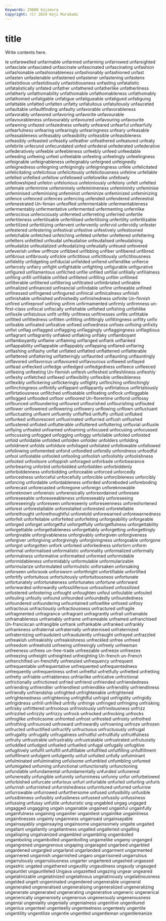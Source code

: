 ```yaml
---
Keywords: 29600 kojimura
Copyright: (C) 2024 Koji Murakami
---
```


# title

Write contents here.



le unfarewelled unfarmable unfarmed unfarming unfarrowed unfarsighted
unfasciate unfasciated unfascinate unfascinated unfascinating unfashion unfashionable unfashionableness unfashionably unfashioned
unfast unfasten unfastenable unfastened unfastener unfastening unfastens unfastidious unfastidiously unfastidiousness
unfasting unfatalistic unfatalistically unfated unfather unfathered unfatherlike unfatherliness unfatherly unfathomability
unfathomable unfathomableness unfathomably unfathomed unfatigable unfatigue unfatigueable unfatigued unfatiguing unfattable
unfatted unfatten unfatty unfatuitous unfatuitously unfauceted unfaultable unfaultfinding unfaulty unfavorable
unfavorableness unfavorably unfavored unfavoring unfavorite unfavourable unfavourableness unfavourably unfavoured unfavouring
unfavourite unfawning unfazed unfazedness unfealty unfeared unfearful unfearfully unfearfulness unfearing
unfearingly unfearingness unfeary unfeasable unfeasableness unfeasably unfeasibility unfeasible unfeasibleness unfeasibly
unfeasted unfeastly unfeather unfeathered unfeatured unfeaty unfebrile unfecund unfecundated unfed
unfederal unfederated unfederative unfederatively unfeeble unfeebleness unfeebly unfeed unfeedable unfeeding
unfeeing unfeel unfeelable unfeeling unfeelingly unfeelingness unfeignable unfeignableness unfeignably unfeigned
unfeignedly unfeignedness unfeigning unfeigningly unfeigningness unfele unfelicitated unfelicitating unfelicitous unfelicitously
unfelicitousness unfeline unfellable unfelled unfellied unfellow unfellowed unfellowlike unfellowly unfellowshiped
unfelon unfelonious unfeloniously unfelony unfelt unfelted unfemale unfeminine unfemininely unfeminineness
unfemininity unfeminise unfeminised unfeminising unfeminist unfeminize unfeminized unfeminizing unfence unfenced
unfences unfencing unfended unfendered unfenestral unfenestrated Un-fenian unfeoffed unfermentable unfermentableness
unfermentably unfermentative unfermented unfermenting unfernlike unferocious unferociously unferreted unferreting unferried
unfertile unfertileness unfertilisable unfertilised unfertilising unfertility unfertilizable unfertilized unfertilizing unfervent
unfervently unfervid unfervidly unfester unfestered unfestering unfestival unfestive unfestively unfestooned
unfetchable unfetched unfetching unfeted unfetter unfettered unfettering unfetters unfettled unfeudal
unfeudalise unfeudalised unfeudalising unfeudalize unfeudalized unfeudalizing unfeudally unfeued unfevered unfeverish
unfew unffroze unfibbed unfibbing unfiber unfibered unfibred unfibrous unfibrously unfickle
unfictitious unfictitiously unfictitiousness unfidelity unfidgeting unfiducial unfielded unfiend unfiendlike unfierce
unfiercely unfiery unfight unfightable unfighting unfigurable unfigurative unfigured unfilamentous unfilched
unfile unfiled unfilial unfilially unfilialness unfiling unfill unfillable unfilled unfilleted
unfilling unfilm unfilmed unfilterable unfiltered unfiltering unfiltrated unfimbriated unfinable unfinalized
unfinanced unfinancial unfindable unfine unfineable unfined unfinessed unfingered unfingured unfinical
unfinicalness unfinish unfinishable unfinished unfinishedly unfinishedness unfinite Un-finnish unfired unfireproof
unfiring unfirm unfirmamented unfirmly unfirmness un-first-class unfiscal unfiscally unfishable unfished
unfishing unfishlike unfissile unfistulous unfit unfitly unfitness unfitnesses unfits unfittable
unfitted unfittedness unfitten unfitting unfittingly unfittingness unfitty unfix unfixable unfixated
unfixative unfixed unfixedness unfixes unfixing unfixity unfixt unflag unflagged unflagging
unflaggingly unflaggingness unflagitious unflagrant unflagrantly unflaked unflaking unflaky unflamboyant unflamboyantly
unflame unflaming unflanged unflank unflanked unflappability unflappable unflappably unflapping unflared
unflaring unflashing unflashy unflat unflated unflatted unflattened unflatterable unflattered unflattering
unflatteringly unflaunted unflaunting unflauntingly unflavored unflavorous unflavoured unflavourous unflawed unflayed
unflead unflecked unfledge unfledged unfledgedness unfleece unfleeced unfleeing unfleeting Un-flemish
unflesh unfleshed unfleshliness unfleshly unfleshy unfletched unflexed unflexibility unflexible unflexibleness
unflexibly unflickering unflickeringly unflighty unflinching unflinchingly unflinchingness unflintify unflippant unflippantly
unflirtatious unflirtatiously unflirtatiousness unflitched unfloatable unfloating unflock unfloggable unflogged unflooded
unfloor unfloored Un-florentine unflorid unflossy unflounced unfloundering unfloured unflourished unflourishing
unflouted unflower unflowered unflowering unflowery unflowing unflown unfluctuant unfluctuating unfluent
unfluently unfluffed unfluffy unfluid unfluked unflunked unfluorescent unfluorinated unflurried unflush
unflushed unflustered unfluted unflutterable unfluttered unfluttering unfluvial unfluxile unflying unfoaled
unfoamed unfoaming unfocused unfocusing unfocussed unfocussing unfogged unfogging unfoggy unfoilable
unfoiled unfoisted unfold unfoldable unfolded unfolden unfolder unfolders unfolding unfoldment
unfolds unfoldure unfoliaged unfoliated unfollowable unfollowed unfollowing unfomented unfond unfondled
unfondly unfondness unfoodful unfool unfoolable unfooled unfooling unfoolish unfoolishly unfoolishness
unfooted unfootsore unfoppish unforaged unforbade unforbearance unforbearing unforbid unforbidded unforbidden
unforbiddenly unforbiddenness unforbidding unforceable unforced unforcedly unforcedness unforceful unforcefully unforcible
unforcibleness unforcibly unforcing unfordable unfordableness unforded unforeboded unforeboding unforecast unforecasted
unforegone unforeign unforeknowable unforeknown unforensic unforensically unforeordained unforesee unforeseeable unforeseeableness
unforeseeably unforeseeing unforeseeingly unforeseen unforeseenly unforeseenness unforeshortened unforest unforestallable unforestalled
unforested unforetellable unforethought unforethoughtful unforetold unforewarned unforewarnedness unforfeit unforfeitable unforfeited
unforfeiting unforgeability unforgeable unforged unforget unforgetful unforgetfully unforgetfulness unforgettability unforgettable
unforgettableness unforgettably unforgetting unforgettingly unforgivable unforgivableness unforgivably unforgiven unforgiveness unforgiver
unforgiving unforgivingly unforgivingness unforgoable unforgone unforgot unforgotten unfork unforked unforkedness
unforlorn unform unformal unformalised unformalistic unformality unformalized unformally unformalness unformative
unformatted unformed unformidable unformidableness unformidably unformulable unformularizable unformularize unformulated unformulistic
unforsaken unforsaking unforseen unforsook unforsworn unforthright unfortifiable unfortified unfortify unfortuitous
unfortuitously unfortuitousness unfortunate unfortunately unfortunateness unfortunates unfortune unforward unforwarded unforwardly
unfossiliferous unfossilised unfossilized unfostered unfostering unfought unfoughten unfoul unfoulable unfouled
unfouling unfoully unfound unfounded unfoundedly unfoundedness unfoundered unfoundering unfountained unfowllike
unfoxed unfoxy unfractious unfractiously unfractiousness unfractured unfragile unfragmented unfragrance unfragrant
unfragrantly unfrail unframable unframableness unframably unframe unframeable unframed unfranchised Un-franciscan
unfrangible unfrank unfrankable unfranked unfrankly unfrankness unfraternal unfraternally unfraternised unfraternized
unfraternizing unfraudulent unfraudulently unfraught unfrayed unfrazzled unfreakish unfreakishly unfreakishness unfreckled
unfree unfreed unfreedom unfreehold unfreeing unfreeingly unfreely unfreeman unfreeness unfrees
un-free-trade unfreezable unfreeze unfreezes unfreezing unfreight unfreighted unfreighting Un-french un-French
unfrenchified un-frenchify unfrenzied unfrequency unfrequent unfrequentable unfrequentative unfrequented unfrequentedness unfrequently
unfrequentness unfret unfretful unfretfully unfretted unfretting unfretty unfriable unfriableness unfriarlike
unfricative unfrictional unfrictionally unfrictioned unfried unfriend unfriended unfriendedness unfriending unfriendlier
unfriendliest unfriendlike unfriendlily unfriendliness unfriendly unfriendship unfrighted unfrightenable unfrightened unfrightenedness
unfrightening unfrightful unfrigid unfrigidity unfrigidly unfrigidness unfrill unfrilled unfrilly unfringe
unfringed unfringing unfrisking unfrisky unfrittered unfrivolous unfrivolously unfrivolousness unfrizz unfrizzled
unfrizzly unfrizzy unfrock unfrocked unfrocking unfrocks unfroglike unfrolicsome unfronted unfrost
unfrosted unfrosty unfrothed unfrothing unfrounced unfroward unfrowardly unfrowning unfroze unfrozen
unfructed unfructified unfructify unfructuous unfructuously unfrugal unfrugality unfrugally unfrugalness unfruitful
unfruitfully unfruitfulness unfruity unfrustrable unfrustrably unfrustratable unfrustrated unfrutuosity unfuddled unfudged
unfueled unfuelled unfugal unfugally unfugitive unfugitively unfulfil unfulfill unfulfillable unfulfilled
unfulfilling unfulfillment unfulfilment unfulgent unfulgently unfull unfulled unfully unfulminant unfulminated
unfulminating unfulsome unfumbled unfumbling unfumed unfumigated unfuming unfunctional unfunctionally unfunctioning
unfundable unfundamental unfundamentally unfunded unfunereal unfunereally unfungible unfunnily unfunniness unfunny
unfur unfurbelowed unfurbished unfurcate unfurious unfurl unfurlable unfurled unfurling unfurls
unfurnish unfurnished unfurnishedness unfurnitured unfurred unfurrow unfurrowable unfurrowed unfurthersome unfused
unfusibility unfusible unfusibleness unfusibly unfusibness unfussed unfussily unfussiness unfussing unfussy
unfutile unfuturistic ung ungabled ungag ungaged ungagged ungagging ungain ungainable
ungained ungainful ungainfully ungainfulness ungaining ungainlier ungainliest ungainlike ungainliness ungainlinesses
ungainly ungainness ungainsaid ungainsayable ungainsayably ungainsaying ungainsome ungainsomely ungaite ungaited
ungallant ungallantly ungallantness ungalled ungalleried ungalling ungalloping ungalvanized ungambled ungambling
ungamboled ungamboling ungambolled ungambolling ungamelike ungamy unganged ungangrened ungangrenous ungaping
ungaraged ungarbed ungarbled ungardened ungargled ungarland ungarlanded ungarment ungarmented ungarnered
ungarnish ungarnished ungaro ungarrisoned ungarrulous ungarrulously ungarrulousness ungarter ungartered ungashed
ungassed ungastric ungated ungathered ungaudily ungaudiness ungaudy ungauged ungauntlet ungauntleted
Ungava ungazetted ungazing ungear ungeared ungelatinizable ungelatinized ungelatinous ungelatinously ungelatinousness
ungelded ungelt ungeminated ungendered ungenerable ungeneral ungeneraled ungeneralised ungeneralising ungeneralized
ungeneralizing ungenerate ungenerated ungenerating ungenerative ungeneric ungenerical ungenerically ungenerosity ungenerous
ungenerously ungenerousness ungenial ungeniality ungenially ungenialness ungenitive ungenitured ungenius ungenteel
ungenteelly ungenteelness ungenteely ungentile ungentility ungentilize ungentle ungentled ungentleman ungentlemanize
